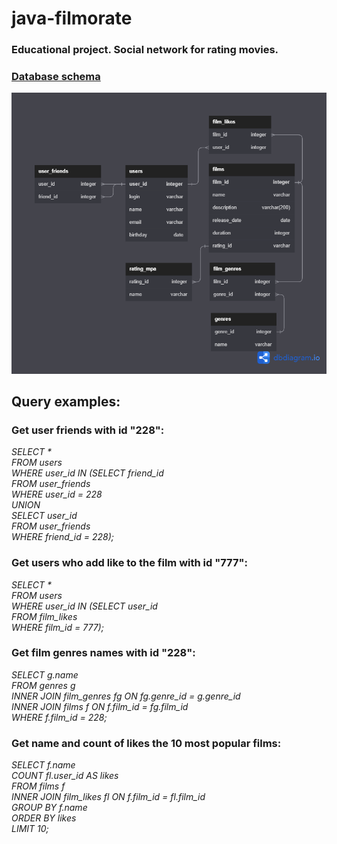 # java-filmorate
### **Educational project. Social network for rating movies.**

### [**Database schema**](https://www.google.com](https://dbdiagram.io/d/64564506dca9fb07c49d5b10))
![Database Image](filmorate.png)

## **Query examples:**
### **Get user friends with id "228":**
_SELECT * <br />
FROM users <br />
WHERE user_id IN (SELECT friend_id <br />
FROM user_friends <br />
WHERE user_id = 228 <br />
UNION  <br />
SELECT user_id <br />
FROM user_friends <br />
WHERE friend_id = 228); <br />_

### **Get users who add like to the film with id "777":**
_SELECT * <br />
FROM users <br />
WHERE user_id IN (SELECT user_id <br />
FROM film_likes <br />
WHERE film_id = 777); <br />_

### **Get film genres names with id "228":**
_SELECT g.name <br />
FROM genres g <br />
INNER JOIN film_genres fg ON fg.genre_id = g.genre_id <br />
INNER JOIN films f ON f.film_id = fg.film_id <br />
WHERE f.film_id = 228; <br />_

### **Get name and count of likes the 10 most popular films:**
_SELECT f.name <br />
COUNT fl.user_id AS likes <br />
FROM films f <br />
INNER JOIN film_likes fl ON f.film_id = fl.film_id <br />
GROUP BY f.name <br />
ORDER BY likes <br />
LIMIT 10;_
##
